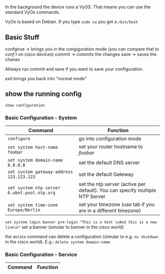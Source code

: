 # 

In the background the device runs a VyOS. That means you can use the standard VyOs commands.

VyOs is based on Debian. If you type `sudo su` you get a `/bin/bash`

## Basic Stuff
confgirue -> brings you in the congiguration mode (you can compare that to *conf t* on cisco devices)
commit -> commits the changes 
save -> saves the chanes

Allways run commit and save if you want to save your configuration.

*exit* brings you back into "normal mode"

## show the running config
`show configuration`

### Basic Configuration - System
 Command | Function 
 --- | ---
 `configure` | go into configuration mode
 `set system host-name foobar` | set your router hostname to *foobar*
 `set system domain-name 8.8.8.8` | set the default DNS server
 `set system gateway-address 123.123.123` | set the default Gateway
 `set system ntp server 0.ubnt.pool.ntp.org` | set the ntp server (active per default). You can specify multiple NTP Server
 `set system time-zone Europe/Berlin` | set your timezone (use tab if you are in a different timezone)
 `set system login banner pre-login "This is a test \nAnd this is a new line\n"` set a banner (simular to banner in the cisco world)
 
 the `delete` command can delete a configuration (simular to e.g. `no shutdown` in the cisco world). E.g.: `delete system domain-name`
 
 ### Basic Configuration - Service
 Command | Function 
 --- | ---
 
 
